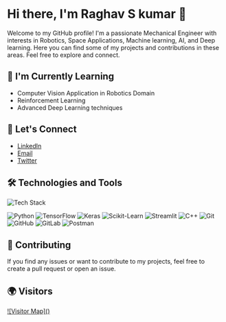 # Hi there, I'm Raghav S kumar 👋

Welcome to my GitHub profile! I'm a passionate Mechanical Engineer with interests in Robotics, Space Applications, Machine learning, AI, and Deep learning. Here you can find some of my projects and contributions in these areas. Feel free to explore and connect.

## 🌱 I'm Currently Learning
- Computer Vision Application in Robotics Domain
- Reinforcement Learning
- Advanced Deep Learning techniques

## 💬 Let's Connect

- [LinkedIn](https://www.linkedin.com/in/raghav-s-kumar-032499142)
- [Email](mailto:kumarraghav449@gmail.com)
- [Twitter](https://twitter.com/Arpeggio27)

## 🛠️ Technologies and Tools

![Tech Stack](https://img.shields.io/badge/Tech%20Stack-Machine%20Learning%20%7C%20Deep%20Learning-blueviolet)

![Python](https://img.shields.io/badge/-Python-black?style=flat&logo=python)
![TensorFlow](https://img.shields.io/badge/-TensorFlow-orange?style=flat&logo=tensorflow)
![Keras](https://img.shields.io/badge/-Keras-red?style=flat&logo=keras)
![Scikit-Learn](https://img.shields.io/badge/-Scikit--Learn-blue?style=flat&logo=scikit-learn)
![Streamlit](https://img.shields.io/badge/-Streamlit-FF4B4B?style=flat&logo=streamlit)
![C++](https://img.shields.io/badge/-C++-blue?style=flat&logo=cplusplus)
![Git](https://img.shields.io/badge/-Git-black?style=flat&logo=git)
![GitHub](https://img.shields.io/badge/-GitHub-lightgrey?style=flat&logo=github)
![GitLab](https://img.shields.io/badge/-GitLab-orange?style=flat&logo=gitlab)
![Postman](https://img.shields.io/badge/-Postman-FF6C37?style=flat&logo=postman)

## 🤝 Contributing

If you find any issues or want to contribute to my projects, feel free to create a pull request or open an issue.

<!--
You can add more sections like 'Upcoming Projects,' 'Publications,' 'Achievements,' 'Certificates,' etc., based on your preferences.
-->
## 🌍 Visitors

[![Visitor Map](<script type="text/javascript" src="//rf.revolvermaps.com/0/0/6.js?i=5du18tqrjw8&amp;m=0c&amp;c=ff0000&amp;cr1=ffffff&amp;f=times_new_roman&amp;l=1&amp;cw=ffffff&amp;cb=000000" async="async"></script>)](https://www.revolvermaps.com/)



